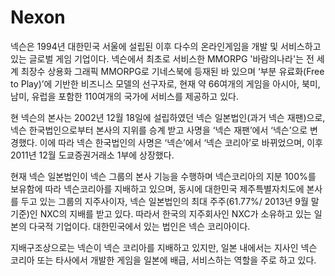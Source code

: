 # Nexon

넥슨은 1994년 대한민국 서울에 설립된 이후 다수의 온라인게임을 개발 및 서비스하고 있는 글로벌 게임 기업이다. 넥슨에서 최초로 서비스한 MMORPG '바람의나라'는 전 세계 최장수 상용화 그래픽 MMORPG로 기네스북에 등재된 바 있으며 ‘부분 유료화(Free to Play)’에 기반한 비즈니스 모델의 선구자로, 현재 약 66여개의 게임을 아시아, 북미, 남미, 유럽을 포함한 110여개의 국가에 서비스를 제공하고 있다.

현 넥슨의 본사는 2002년 12월 18일에 설립하였던 넥슨 일본법인(과거 넥슨 재팬)으로, 넥슨 한국법인으로부터 본사의 지위를 승계 받고 사명을 ‘넥슨 재팬’에서 ‘넥슨’으로 변경했다. 이에 따라 넥슨 한국법인의 사명은 ‘넥슨’에서 ‘넥슨 코리아’로 바뀌었으며, 이후 2011년 12월 도쿄증권거래소 1부에 상장했다.

현재 넥슨 일본법인이 넥슨 그룹의 본사 기능을 수행하며 넥슨코리아의 지분 100%를 보유함에 따라 넥슨코리아를 지배하고 있으며, 동시에 대한민국 제주특별자치도에 본사를 두고 있는 그룹의 지주사이자, 넥슨 일본법인의 최대 주주(61.77%/ 2013년 9월 말 기준)인 NXC의 지배를 받고 있다. 따라서 한국의 지주회사인 NXC가 소유하고 있는 일본의 다국적 기업이다. 대한민국에서 있는 법인은 넥슨 코리아이다.

지배구조상으로는 넥슨이 넥슨 코리아를 지배하고 있지만, 일본 내에서는 지사인 넥슨 코리아 또는 타사에서 개발한 게임을 일본에 배급, 서비스하는 역할을 주로 하고 있다.
